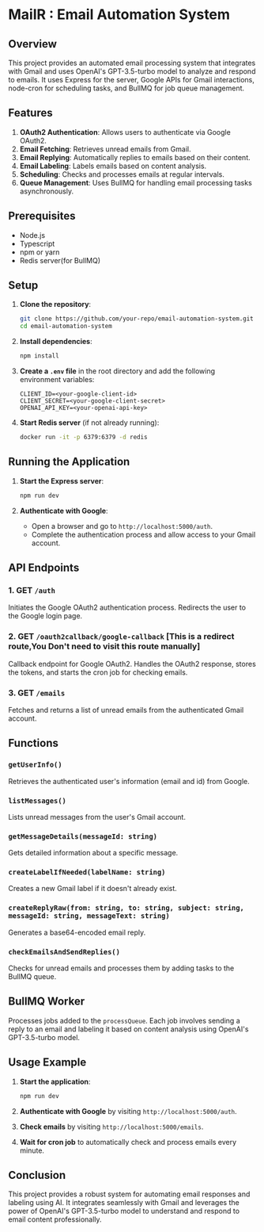 # MailR : Email Automation System

## Overview

This project provides an automated email processing system that integrates with Gmail and uses OpenAI's GPT-3.5-turbo model to analyze and respond to emails. It uses Express for the server, Google APIs for Gmail interactions, node-cron for scheduling tasks, and BullMQ for job queue management.

## Features

1. **OAuth2 Authentication**: Allows users to authenticate via Google OAuth2.
2. **Email Fetching**: Retrieves unread emails from Gmail.
3. **Email Replying**: Automatically replies to emails based on their content.
4. **Email Labeling**: Labels emails based on content analysis.
5. **Scheduling**: Checks and processes emails at regular intervals.
6. **Queue Management**: Uses BullMQ for handling email processing tasks asynchronously.

## Prerequisites

- Node.js
- Typescript
- npm or yarn
- Redis server(for BullMQ)

## Setup

1. **Clone the repository**:
    ```sh
    git clone https://github.com/your-repo/email-automation-system.git
    cd email-automation-system
    ```

2. **Install dependencies**:
    ```sh
    npm install
    ```

3. **Create a `.env` file** in the root directory and add the following environment variables:
    ```
    CLIENT_ID=<your-google-client-id>
    CLIENT_SECRET=<your-google-client-secret>
    OPENAI_API_KEY=<your-openai-api-key>
    ```

4. **Start Redis server** (if not already running):
    ```sh
    docker run -it -p 6379:6379 -d redis
    ```

## Running the Application

1. **Start the Express server**:
    ```sh
    npm run dev 
    ```

2. **Authenticate with Google**:
    - Open a browser and go to `http://localhost:5000/auth`.
    - Complete the authentication process and allow access to your Gmail account.

## API Endpoints

### 1. **GET `/auth`**

Initiates the Google OAuth2 authentication process. Redirects the user to the Google login page.

### 2. **GET `/oauth2callback/google-callback`** [This is a redirect route,You Don't need to visit this route manually]

Callback endpoint for Google OAuth2. Handles the OAuth2 response, stores the tokens, and starts the cron job for checking emails.

### 3. **GET `/emails`**

Fetches and returns a list of unread emails from the authenticated Gmail account.

## Functions

### `getUserInfo()`

Retrieves the authenticated user's information (email and id) from Google.

### `listMessages()`

Lists unread messages from the user's Gmail account.

### `getMessageDetails(messageId: string)`

Gets detailed information about a specific message.

### `createLabelIfNeeded(labelName: string)`

Creates a new Gmail label if it doesn't already exist.

### `createReplyRaw(from: string, to: string, subject: string, messageId: string, messageText: string)`

Generates a base64-encoded email reply.

### `checkEmailsAndSendReplies()`

Checks for unread emails and processes them by adding tasks to the BullMQ queue.

## BullMQ Worker

Processes jobs added to the `processQueue`. Each job involves sending a reply to an email and labeling it based on content analysis using OpenAI's GPT-3.5-turbo model.


## Usage Example

1. **Start the application**:
    ```sh
    npm run dev
    ```

2. **Authenticate with Google** by visiting `http://localhost:5000/auth`.

3. **Check emails** by visiting `http://localhost:5000/emails`.

4. **Wait for cron job** to automatically check and process emails every minute.

## Conclusion

This project provides a robust system for automating email responses and labeling using AI. It integrates seamlessly with Gmail and leverages the power of OpenAI's GPT-3.5-turbo model to understand and respond to email content professionally.
